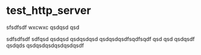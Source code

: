 # test_http_server

sfsdfsdf
wxcwxc
qsdqsd
qsd


sdfsdfsdf
sdfqsd
qsdqsd
qsdqsdqsd
qsdqsdqsdfsqdfsqdf
qsd
qsd
qsdqsdf
qsdqds
qsdqsdqsdqsdqsdqsdf
